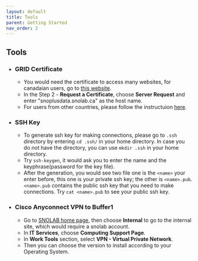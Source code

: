 ```yaml
---
layout: default
title: Tools
parent: Getting Started
nav_order: 2
---
```


## Tools

* ### GRID Certificate
  * You would need the certificate to access many websites, for canadaian users, go to [this website](https://cert.gridcanada.ca/cgi-bin/pub/pki?cmd=getStaticPage&name=homePage).
  * In the Step 2 - **Request a Certificate**, choose **Server Request** and enter "snoplusdata.snolab.ca" as the host name.
  * For users from other countries, please follow the instructuion [here](https://snopl.us/docs/rat/grid_manual/html/certificates_and_initial_setup.html).

* ### SSH Key
  * To generate ssh key for making connections, please go to `.ssh` directory by entering `cd .ssh/` in your home directory. In case you do not have the directory, you can use `mkdir .ssh` in your home directory.
  * Try `ssh-keygen`, it would ask you to enter the name and the keyphrase(password for the key file).
  * After the generation, you would see two file one is the `<name>` your enter before, this one is your private ssh key; the other is `<name>.pub`. `<name>.pub` contains the public ssh key that you need to make connections. Try `cat <name>.pub` to see your public ssh key.
  
* ### Cisco Anyconnect VPN to Buffer1
  * Go to [SNOLAB home page](https://www.snolab.ca/), then choose **Internal** to go to the internal site, which would require a snolab account.
  * In **IT Services**, choose **Computing Support Page**.
  * In **Work Tools** section, select **VPN - Virtual Private Network**.
  * Then you can choose the version to install according to your Operating System.
